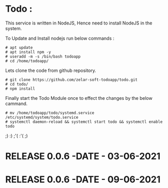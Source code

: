 # Todo :

This service is written in NodeJS, Hence need to install NodeJS in the system.


To Update and Install nodejs run below commands :

```
# apt update
# apt install npm -y
# useradd -m -s /bin/bash todoapp
# cd /home/todoapp/
```
Lets clone the code from github repository.

```
# git clone https://github.com/zelar-soft-todoapp/todo.git
# cd todo/
# npm install
```


Finally start the Todo Module once to effect the changes by the below cammand.

```
# mv /home/todoapp/todo/systemd.service /etc/systemd/system/todo.service
# systemctl daemon-reload && systemctl start todo && systemctl enable todo 
```
;) :) ;'( :'( ;)
# RELEASE 0.0.6 -DATE - 03-06-2021
# RELEASE 0.0.6 -DATE - 09-06-2021
